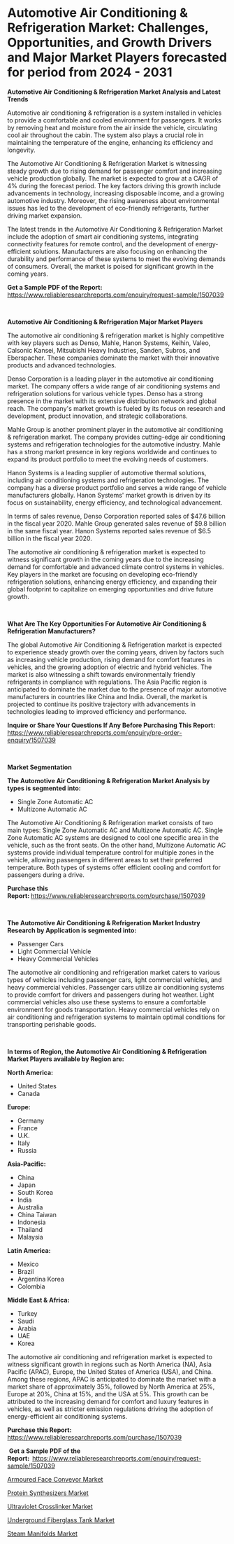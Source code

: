 <p><h1>Automotive Air Conditioning & Refrigeration Market: Challenges, Opportunities, and Growth Drivers and Major Market Players forecasted for period from 2024 - 2031</h1></p><p><strong>Automotive Air Conditioning & Refrigeration Market Analysis and Latest Trends</strong></p>
<p><p>Automotive air conditioning & refrigeration is a system installed in vehicles to provide a comfortable and cooled environment for passengers. It works by removing heat and moisture from the air inside the vehicle, circulating cool air throughout the cabin. The system also plays a crucial role in maintaining the temperature of the engine, enhancing its efficiency and longevity.</p><p>The Automotive Air Conditioning & Refrigeration Market is witnessing steady growth due to rising demand for passenger comfort and increasing vehicle production globally. The market is expected to grow at a CAGR of 4% during the forecast period. The key factors driving this growth include advancements in technology, increasing disposable income, and a growing automotive industry. Moreover, the rising awareness about environmental issues has led to the development of eco-friendly refrigerants, further driving market expansion.</p><p>The latest trends in the Automotive Air Conditioning & Refrigeration Market include the adoption of smart air conditioning systems, integrating connectivity features for remote control, and the development of energy-efficient solutions. Manufacturers are also focusing on enhancing the durability and performance of these systems to meet the evolving demands of consumers. Overall, the market is poised for significant growth in the coming years.</p></p>
<p><strong>Get a Sample PDF of the Report:&nbsp;</strong> <a href="https://www.reliableresearchreports.com/enquiry/request-sample/1507039">https://www.reliableresearchreports.com/enquiry/request-sample/1507039</a></p>
<p>&nbsp;</p>
<p><strong>Automotive Air Conditioning & Refrigeration Major Market Players</strong></p>
<p><p>The automotive air conditioning & refrigeration market is highly competitive with key players such as Denso, Mahle, Hanon Systems, Keihin, Valeo, Calsonic Kansei, Mitsubishi Heavy Industries, Sanden, Subros, and Eberspacher. These companies dominate the market with their innovative products and advanced technologies.</p><p>Denso Corporation is a leading player in the automotive air conditioning market. The company offers a wide range of air conditioning systems and refrigeration solutions for various vehicle types. Denso has a strong presence in the market with its extensive distribution network and global reach. The company's market growth is fueled by its focus on research and development, product innovation, and strategic collaborations.</p><p>Mahle Group is another prominent player in the automotive air conditioning & refrigeration market. The company provides cutting-edge air conditioning systems and refrigeration technologies for the automotive industry. Mahle has a strong market presence in key regions worldwide and continues to expand its product portfolio to meet the evolving needs of customers.</p><p>Hanon Systems is a leading supplier of automotive thermal solutions, including air conditioning systems and refrigeration technologies. The company has a diverse product portfolio and serves a wide range of vehicle manufacturers globally. Hanon Systems' market growth is driven by its focus on sustainability, energy efficiency, and technological advancement.</p><p>In terms of sales revenue, Denso Corporation reported sales of $47.6 billion in the fiscal year 2020. Mahle Group generated sales revenue of $9.8 billion in the same fiscal year. Hanon Systems reported sales revenue of $6.5 billion in the fiscal year 2020.</p><p>The automotive air conditioning & refrigeration market is expected to witness significant growth in the coming years due to the increasing demand for comfortable and advanced climate control systems in vehicles. Key players in the market are focusing on developing eco-friendly refrigeration solutions, enhancing energy efficiency, and expanding their global footprint to capitalize on emerging opportunities and drive future growth.</p></p>
<p>&nbsp;</p>
<p><strong>What Are The Key Opportunities For Automotive Air Conditioning & Refrigeration Manufacturers?</strong></p>
<p><p>The global Automotive Air Conditioning & Refrigeration market is expected to experience steady growth over the coming years, driven by factors such as increasing vehicle production, rising demand for comfort features in vehicles, and the growing adoption of electric and hybrid vehicles. The market is also witnessing a shift towards environmentally friendly refrigerants in compliance with regulations. The Asia Pacific region is anticipated to dominate the market due to the presence of major automotive manufacturers in countries like China and India. Overall, the market is projected to continue its positive trajectory with advancements in technologies leading to improved efficiency and performance.</p></p>
<p><strong>Inquire or Share Your Questions If Any Before Purchasing This Report:</strong> <a href="https://www.reliableresearchreports.com/enquiry/pre-order-enquiry/1507039">https://www.reliableresearchreports.com/enquiry/pre-order-enquiry/1507039</a></p>
<p>&nbsp;</p>
<p><strong>Market Segmentation</strong></p>
<p><strong>The Automotive Air Conditioning & Refrigeration Market Analysis by types is segmented into:</strong></p>
<p><ul><li>Single Zone Automatic AC</li><li>Multizone Automatic AC</li></ul></p>
<p><p>The Automotive Air Conditioning & Refrigeration market consists of two main types: Single Zone Automatic AC and Multizone Automatic AC. Single Zone Automatic AC systems are designed to cool one specific area in the vehicle, such as the front seats. On the other hand, Multizone Automatic AC systems provide individual temperature control for multiple zones in the vehicle, allowing passengers in different areas to set their preferred temperature. Both types of systems offer efficient cooling and comfort for passengers during a drive.</p></p>
<p><strong>Purchase this Report:&nbsp;</strong><a href="https://www.reliableresearchreports.com/purchase/1507039">https://www.reliableresearchreports.com/purchase/1507039</a></p>
<p>&nbsp;</p>
<p><strong>The Automotive Air Conditioning & Refrigeration Market Industry Research by Application is segmented into:</strong></p>
<p><ul><li>Passenger Cars</li><li>Light Commercial Vehicle</li><li>Heavy Commercial Vehicles</li></ul></p>
<p><p>The automotive air conditioning and refrigeration market caters to various types of vehicles including passenger cars, light commercial vehicles, and heavy commercial vehicles. Passenger cars utilize air conditioning systems to provide comfort for drivers and passengers during hot weather. Light commercial vehicles also use these systems to ensure a comfortable environment for goods transportation. Heavy commercial vehicles rely on air conditioning and refrigeration systems to maintain optimal conditions for transporting perishable goods.</p></p>
<p>&nbsp;</p>
<p><strong>In terms of Region, the Automotive Air Conditioning & Refrigeration Market Players available by Region are:</strong></p>
<p>
    <p> <strong> North America: </strong>
        <ul>
            <li>United States</li>
            <li>Canada</li>
        </ul>
        </p> 
    <p> <strong> Europe: </strong>
        <ul>
            <li>Germany</li>
            <li>France</li>
            <li>U.K.</li>
            <li>Italy</li>
            <li>Russia</li>
        </ul>
        </p> 
    <p> <strong> Asia-Pacific: </strong>
        <ul>
            <li>China</li>
            <li>Japan</li>
            <li>South Korea</li>
            <li>India</li>
            <li>Australia</li>
            <li>China Taiwan</li>
            <li>Indonesia</li>
            <li>Thailand</li>
            <li>Malaysia</li>
        </ul>
        </p> 
    <p> <strong> Latin America: </strong>
        <ul>
            <li>Mexico</li>
            <li>Brazil</li>
            <li>Argentina Korea</li>
            <li>Colombia</li>
        </ul>
        </p> 
    <p> <strong> Middle East & Africa: </strong>
        <ul>
            <li>Turkey</li>
            <li>Saudi</li>
            <li>Arabia</li>
            <li>UAE</li>
            <li>Korea</li>
        </ul>
    </p>
    </p>
<p><p>The automotive air conditioning and refrigeration market is expected to witness significant growth in regions such as North America (NA), Asia Pacific (APAC), Europe, the United States of America (USA), and China. Among these regions, APAC is anticipated to dominate the market with a market share of approximately 35%, followed by North America at 25%, Europe at 20%, China at 15%, and the USA at 5%. This growth can be attributed to the increasing demand for comfort and luxury features in vehicles, as well as stricter emission regulations driving the adoption of energy-efficient air conditioning systems.</p></p>
<p><strong>Purchase this Report: </strong><a href="https://www.reliableresearchreports.com/purchase/1507039">https://www.reliableresearchreports.com/purchase/1507039</a></p>
<p>&nbsp;<strong>Get a Sample PDF of the Report:&nbsp;&nbsp;</strong><a href="https://www.reliableresearchreports.com/enquiry/request-sample/1507039">https://www.reliableresearchreports.com/enquiry/request-sample/1507039</a></p>
<p><strong></strong></p>
<p><p><a href="https://medium.com/@fernjenkins4565/decoding-armoured-face-conveyor-market-metrics-market-share-trends-and-growth-patterns-79710650a822">Armoured Face Conveyor Market</a></p><p><a href="https://medium.com/@janrussell6445/protein-synthesizers-market-exploring-market-share-market-trends-and-future-growth-28a241ce7b0e">Protein Synthesizers Market</a></p><p><a href="https://medium.com/@janrussell6445/decoding-ultraviolet-crosslinker-market-metrics-market-share-trends-and-growth-patterns-3b488af68d24">Ultraviolet Crosslinker Market</a></p><p><a href="https://medium.com/@aleenstokes34346/underground-fiberglass-tank-market-size-and-market-trends-complete-industry-overview-2024-to-2031-566dc61aa4bf">Underground Fiberglass Tank Market</a></p><p><a href="https://medium.com/@fernjenkins4565/steam-manifolds-market-exploring-market-share-market-trends-and-future-growth-e1b3d32efa47">Steam Manifolds Market</a></p></p>